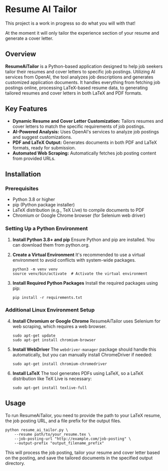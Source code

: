 # Resume AI Tailor

This project is a work in progress so do what you will with that!

At the moment it will only tailor the experience section of your resume and generate a cover letter.

## Overview

**ResumeAiTailor** is a Python-based application designed to help job seekers tailor their resumes and cover letters to specific job postings. Utilizing AI services from OpenAI, the tool analyzes job descriptions and generates customized application documents. It handles everything from fetching job postings online, processing LaTeX-based resume data, to generating tailored resumes and cover letters in both LaTeX and PDF formats.

## Key Features

- **Dynamic Resume and Cover Letter Customization:** Tailors resumes and cover letters to match the specific requirements of job postings.
- **AI-Powered Analysis:** Uses OpenAI's services to analyze job postings and suggest customizations.
- **PDF and LaTeX Output:** Generates documents in both PDF and LaTeX formats, ready for submission.
- **Automated Web Scraping:** Automatically fetches job posting content from provided URLs.

## Installation

### Prerequisites

- Python 3.8 or higher
- pip (Python package installer)
- LaTeX distribution (e.g., TeX Live) to compile documents to PDF
- Chromium or Google Chrome browser (for Selenium web driver)

### Setting Up a Python Environment

1. **Install Python 3.8+ and pip**
   Ensure Python and pip are installed. You can download them from python.org.

2. **Create a Virtual Environment**
   It's recommended to use a virtual environment to avoid conflicts with system-wide packages.
   ```
   python3 -m venv venv
   source venv/bin/activate  # Activate the virtual environment
   ```

3. **Install Required Python Packages**
   Install the required packages using pip:
   ```
   pip install -r requirements.txt
   ```
### Additional Linux Environment Setup

4. **Install Chromium or Google Chrome**
   ResumeAiTailor uses Selenium for web scraping, which requires a web browser.
   ```
   sudo apt-get update
   sudo apt-get install chromium-browser
   ```

5. **Install WebDriver**
   The `webdriver-manager` package should handle this automatically, but you can manually install ChromeDriver if needed:
   ```
   sudo apt-get install chromium-chromedriver
   ```

6. **Install LaTeX**
   The tool generates PDFs using LaTeX, so a LaTeX distribution like TeX Live is necessary:
   ```
   sudo apt-get install texlive-full
   ```

## Usage
To run ResumeAiTailor, you need to provide the path to your LaTeX resume, the job posting URL, and a file prefix for the output files.

```
python resume_ai_tailor.py \
	--resume path/to/your_resume.tex \
	--job-posting-url "http://example.com/job-posting" \
	--output-prefix "output_filename_prefix"
```
This will process the job posting, tailor your resume and cover letter based on the posting, and save the tailored documents in the specified output directory.